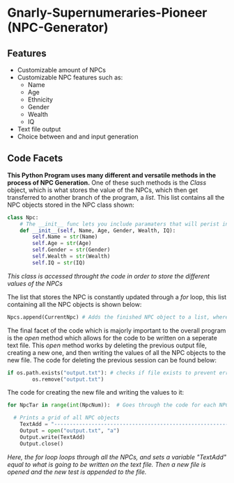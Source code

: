 # Gnarly-Supernumeraries-Pioneer (NPC-Generator)

## Features

- Customizable amount of NPCs
- Customizable NPC features such as:
  - Name
  - Age
  - Ethnicity
  - Gender
  - Wealth
  - IQ
- Text file output
- Choice between and and input generation

## Code Facets

**This Python Program uses many different and versatile methods in the process of NPC Generation.** One of these such methods is the *Class* object, which is what stores the value of the NPCs, which then get transferred to another branch of the program, a *list*. This list contains all the NPC objects stored in the NPC class shown:
```python
class Npc:
    # The __init__ func lets you include paramaters that will perist in different objects of the class, but have different values
    def __init__(self, Name, Age, Gender, Wealth, IQ):
        self.Name = str(Name)
        self.Age = str(Age)
        self.Gender = str(Gender)
        self.Wealth = str(Wealth)
        self.IQ = str(IQ)
```
*This class is accessed throught the code in order to store the different values of the NPCs*

The list that stores the NPC is constantly updated through a *for* loop, this list containing all the NPC objects is shown below:
```python
Npcs.append(CurrentNpc) # Adds the finished NPC object to a list, where its value will be stored independent of the other objects despite having the same variable name
```

The final facet of the code which is majorly important to the overall program is the *open* method which allows for the code to be written on a seperate text file. This *open* method works by deleting the previous output file, creating a new one, and then writing the values of all the NPC objects to the new file. The code for deleting the previous session can be found below:
```python
if os.path.exists("output.txt"): # checks if file exists to prevent errors
        os.remove("output.txt")
```

The code for creating the new file and writing the values to it:
```python
for NpcTar in range(int(NpcNum)):  # Goes through the code for each NPC instance

  # Prints a grid of all NPC objects
    TextAdd = "-----------------------------------------------------------\nNPC #" + str(NpcTar + 1) + " CHARACTERISTICS:\n\nNAME: " + Npcs[NpcTar].Name + "\nAGE: " + Npcs[NpcTar].Age + "\nGENDER: " + Npcs[NpcTar].Gender + "\nWEALTH: " + Npcs[NpcTar].Wealth + "\nIQ: " + Npcs[NpcTar].IQ + "\n-----------------------------------------------------------\n"
    Output = open("output.txt", "a")
    Output.write(TextAdd)
    Output.close()
```
*Here, the for loop loops through all the NPCs, and sets a variable "TextAdd" equal to what is going to be written on the text file. Then a new file is opened and the new test is appended to the file.*
